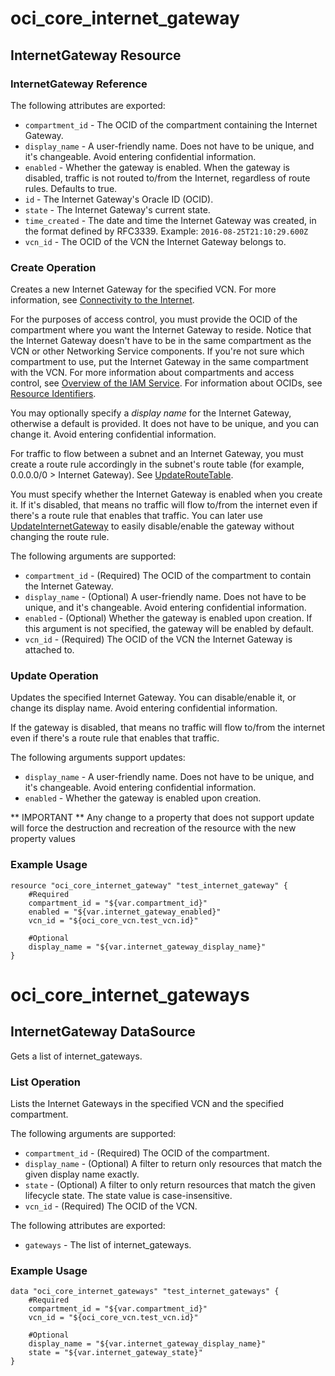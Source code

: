# oci_core_internet_gateway

## InternetGateway Resource

### InternetGateway Reference

The following attributes are exported:

* `compartment_id` - The OCID of the compartment containing the Internet Gateway.
* `display_name` - A user-friendly name. Does not have to be unique, and it's changeable. Avoid entering confidential information. 
* `enabled` - Whether the gateway is enabled. When the gateway is disabled, traffic is not routed to/from the Internet, regardless of route rules. Defaults to true. 
* `id` - The Internet Gateway's Oracle ID (OCID).
* `state` - The Internet Gateway's current state.
* `time_created` - The date and time the Internet Gateway was created, in the format defined by RFC3339.  Example: `2016-08-25T21:10:29.600Z` 
* `vcn_id` - The OCID of the VCN the Internet Gateway belongs to.



### Create Operation
Creates a new Internet Gateway for the specified VCN. For more information, see
[Connectivity to the Internet](https://docs.us-phoenix-1.oraclecloud.com/Content/Network/Tasks/managingIGs.htm).

For the purposes of access control, you must provide the OCID of the compartment where you want the Internet
Gateway to reside. Notice that the Internet Gateway doesn't have to be in the same compartment as the VCN or
other Networking Service components. If you're not sure which compartment to use, put the Internet
Gateway in the same compartment with the VCN. For more information about compartments and access control, see
[Overview of the IAM Service](https://docs.us-phoenix-1.oraclecloud.com/Content/Identity/Concepts/overview.htm). For information about OCIDs, see
[Resource Identifiers](https://docs.us-phoenix-1.oraclecloud.com/Content/General/Concepts/identifiers.htm).

You may optionally specify a *display name* for the Internet Gateway, otherwise a default is provided. It
does not have to be unique, and you can change it. Avoid entering confidential information.

For traffic to flow between a subnet and an Internet Gateway, you must create a route rule accordingly in
the subnet's route table (for example, 0.0.0.0/0 > Internet Gateway). See
[UpdateRouteTable](https://docs.us-phoenix-1.oraclecloud.com/api/#/en/iaas/20160918/RouteTable/UpdateRouteTable).

You must specify whether the Internet Gateway is enabled when you create it. If it's disabled, that means no
traffic will flow to/from the internet even if there's a route rule that enables that traffic. You can later
use [UpdateInternetGateway](https://docs.us-phoenix-1.oraclecloud.com/api/#/en/iaas/20160918/InternetGateway/UpdateInternetGateway) to easily disable/enable
the gateway without changing the route rule.


The following arguments are supported:

* `compartment_id` - (Required) The OCID of the compartment to contain the Internet Gateway.
* `display_name` - (Optional) A user-friendly name. Does not have to be unique, and it's changeable. Avoid entering confidential information.
* `enabled` - (Optional) Whether the gateway is enabled upon creation. If this argument is not specified, the gateway will be enabled by default.
* `vcn_id` - (Required) The OCID of the VCN the Internet Gateway is attached to.


### Update Operation
Updates the specified Internet Gateway. You can disable/enable it, or change its display name.
Avoid entering confidential information.

If the gateway is disabled, that means no traffic will flow to/from the internet even if there's
a route rule that enables that traffic.


The following arguments support updates:
* `display_name` - A user-friendly name. Does not have to be unique, and it's changeable. Avoid entering confidential information.
* `enabled` - Whether the gateway is enabled upon creation.


** IMPORTANT **
Any change to a property that does not support update will force the destruction and recreation of the resource with the new property values

### Example Usage

```hcl
resource "oci_core_internet_gateway" "test_internet_gateway" {
	#Required
	compartment_id = "${var.compartment_id}"
	enabled = "${var.internet_gateway_enabled}"
	vcn_id = "${oci_core_vcn.test_vcn.id}"

	#Optional
	display_name = "${var.internet_gateway_display_name}"
}
```

# oci_core_internet_gateways

## InternetGateway DataSource

Gets a list of internet_gateways.

### List Operation
Lists the Internet Gateways in the specified VCN and the specified compartment.

The following arguments are supported:

* `compartment_id` - (Required) The OCID of the compartment.
* `display_name` - (Optional) A filter to return only resources that match the given display name exactly. 
* `state` - (Optional) A filter to only return resources that match the given lifecycle state.  The state value is case-insensitive. 
* `vcn_id` - (Required) The OCID of the VCN.


The following attributes are exported:

* `gateways` - The list of internet_gateways.

### Example Usage

```hcl
data "oci_core_internet_gateways" "test_internet_gateways" {
	#Required
	compartment_id = "${var.compartment_id}"
	vcn_id = "${oci_core_vcn.test_vcn.id}"

	#Optional
	display_name = "${var.internet_gateway_display_name}"
	state = "${var.internet_gateway_state}"
}
```